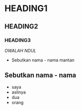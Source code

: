 # HEADING1
## HEADING2
### HEADING3

 *OWALAH NDUL*

- Sebutkan nama - nama mantan
## Sebutkan nama - nama 
- saya 
- aslinya 
- dua 
- orang 